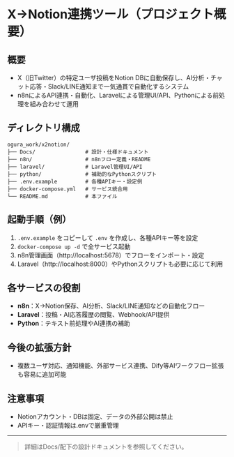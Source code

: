 # X→Notion連携ツール（プロジェクト概要）

## 概要
- X（旧Twitter）の特定ユーザ投稿をNotion DBに自動保存し、AI分析・チャット応答・Slack/LINE通知まで一気通貫で自動化するシステム
- n8nによるAPI連携・自動化、Laravelによる管理UI/API、Pythonによる前処理を組み合わせて運用

## ディレクトリ構成
```
ogura_work/x2notion/
├── Docs/                # 設計・仕様ドキュメント
├── n8n/                 # n8nフロー定義・README
├── laravel/             # Laravel管理UI/API
├── python/              # 補助的なPythonスクリプト
├── .env.example         # 各種APIキー・設定例
├── docker-compose.yml   # サービス統合用
└── README.md            # 本ファイル
```

## 起動手順（例）
1. `.env.example` をコピーして `.env` を作成し、各種APIキー等を設定
2. `docker-compose up -d` で全サービス起動
3. n8n管理画面（http://localhost:5678）でフローをインポート・設定
4. Laravel（http://localhost:8000）やPythonスクリプトも必要に応じて利用

## 各サービスの役割
- **n8n**：X→Notion保存、AI分析、Slack/LINE通知などの自動化フロー
- **Laravel**：投稿・AI応答履歴の閲覧、Webhook/API提供
- **Python**：テキスト前処理やAI連携の補助

## 今後の拡張方針
- 複数ユーザ対応、通知機能、外部サービス連携、Dify等AIワークフロー拡張も容易に追加可能

## 注意事項
- Notionアカウント・DBは固定、データの外部公開は禁止
- APIキー・認証情報は.envで厳重管理

---

> 詳細はDocs/配下の設計ドキュメントを参照してください。 
